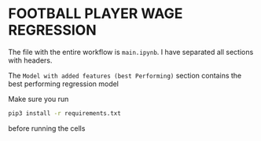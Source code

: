 # FOOTBALL PLAYER WAGE REGRESSION

The file with the entire workflow is `main.ipynb`. I have separated all sections with headers.

The `Model with added features (best Performing)` section contains the best performing regression model

Make sure you run

```bash
pip3 install -r requirements.txt
```

before running the cells
